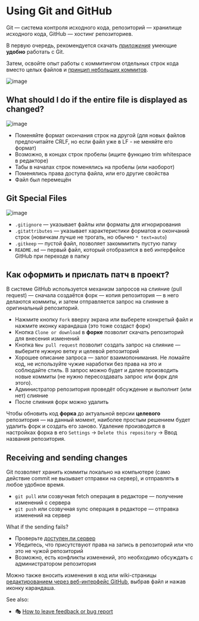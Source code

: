 # Using Git and GitHub

Git — система контроля исходного кода, репозиторий — хранилище исходного кода, GitHub — хостинг репозиториев.

В первую очередь, рекомендуется скачать [*приложения*](../english/Developer-Guide/Must-Have.md#git-and-github-integration) умеющие **удобно** работать с Git.

Затем, освойте опыт работы с коммитингом отдельных строк кода вместо целых файлов и [принцип небольших коммитов](https://ahitrin.github.io/work/2012/07/15/Микрокоммиты-в-git/).

![image](https://cloud.githubusercontent.com/assets/359239/5745722/ab3d336e-9bdf-11e4-8001-fc7316e8155b.gif)

## What should I do if the entire file is displayed as changed?

![image](https://user-images.githubusercontent.com/3642643/38783049-9cb36556-4105-11e8-9f31-fabde2f65e81.png)

- Поменяйте формат окончания строк на другой (для новых файлов предпочитайте CRLF, но если файл уже в LF - не меняйте его формат)
- Возможно, в концах строк пробелы (ищите функцию trim whitespace в редакторе)
- Табы в началах строк поменялись на пробелы (или наоборот)
- Поменялись права доступа файла, или его другие свойства
- Файл был перемещён

## Git Special Files

![image](https://user-images.githubusercontent.com/3642643/38783115-9673f222-4106-11e8-9dc3-a964be1919b9.png)

- `.gitignore` — указывает файлы или форматы для игнорирования
- `.gitattributes` — указывает характеристики форматов и окончаний строк (новичкам лучше не трогать, но обычно `* text=auto`)
- `.gitkeep` — пустой файл, позволяет закоммитить пустую папку
- `README.md` — первый файл, который отобразится в веб интерфейсе GitHub при переходе в папку

## Как оформить и прислать патч в проект?

В системе GitHub используется механизм запросов на слияние (pull request) — сначала создаётся форк — копия репозитория — в него делаются коммиты, и затем отправляется запрос на слияние в оригинальный репозиторий.

- Нажмите кнопку `Fork` вверху экрана или выберете конкретый файл и нажмите иконку карандаша (это тоже создаст форк)
- Кнопка `Clone or download` в **форке** позволит скачать репозиторий для внесения изменений
- Кнопка `New pull request` позволит создать запрос на слияние — выберите нужную ветку и целевой репозиторий
- Хорошее описание запроса — залог взаимопонимания. Не ломайте код, не используйте чужие наработки без права на это и соблюдайте стиль. В запрос можно будет и далее производить новые коммиты (не нужно пересоздавать запрос или форк для этого).
- Администратор репозитория проведёт обсуждение и выполнит (или нет) слияние
- После слияния форк можно удалить

Чтобы обновить код **форка** до актуальной версии **целевого** репозитория — на данный момент, наиболее простым решением будет удалить форк и создать его заново. Удаление производится в настройках форка в его `Settings` -> `Delete this repository` -> Ввод названия репозитория.

## Receiving and sending changes

Git позволяет хранить коммиты локально на компьютере (само действие commit не вызывает отправки на сервер), и отправлять в любое удобное время.

- `git pull` или созвучная fetch операция в редакторе — получение изменений с сервера
- `git push` или созвучная sync операция в редакторе — отправка изменений на сервер

What if the sending fails?

- Проверьте [доступен ли сервер](https://status.github.com/messages)
- Убедитесь, что присутствуют права на запись в репозиторий или что это не чужой репозиторий
- Возможно, есть конфликты изменений, это необходимо обсуждать с администратором репозитория

Можно также вносить изменения в код или wiki-страницы [редактированием через веб-интерфейс GitHub](../User-Guide/Wiki-How.md), выбрав файл и нажав иконку карандаша.

See also:

* :performing_arts: [How to leave feedback or bug report](../User-Guide/Issues.md)
